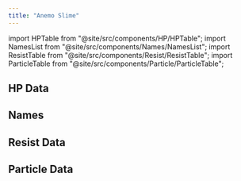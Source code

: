 ```yaml
---
title: "Anemo Slime"
---
```


import HPTable from "@site/src/components/HP/HPTable";
import NamesList from "@site/src/components/Names/NamesList";
import ResistTable from "@site/src/components/Resist/ResistTable";
import ParticleTable from "@site/src/components/Particle/ParticleTable";

## HP Data

<HPTable item_key="anemoslime" data_src="enemy" />

## Names

<NamesList item_key="anemoslime" data_src="enemy" />

## Resist Data

<ResistTable item_key="anemoslime" data_src="enemy" />

## Particle Data

<ParticleTable item_key="anemoslime" data_src="enemy" />